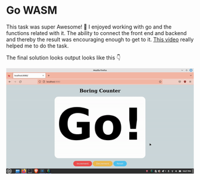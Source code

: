 # Go WASM
This task was super Awesome! :star_struck: I enjoyed working with go and the functions related with it.
The ability to connect the front end and backend and thereby the result was encouraging enough to get to it.
[This video](https://www.youtube.com/watch?v=4kBvvk2Bzis) really helped me to do the task.

The final solution looks output looks like this :point_down:

![task7](https://github.com/Be-impactful/amfoss-tasks/blob/main/task-07/task7.gif)
